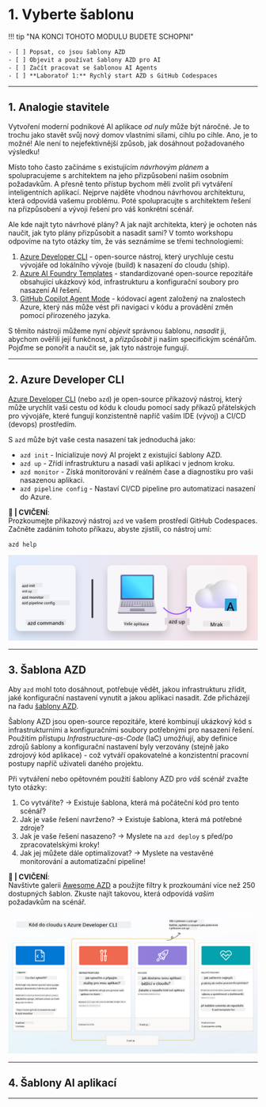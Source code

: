 <!--
CO_OP_TRANSLATOR_METADATA:
{
  "original_hash": "06d6207eff634aefcaa41739490a5324",
  "translation_date": "2025-09-25T01:59:03+00:00",
  "source_file": "workshop/docs/instructions/1-Select-AI-Template.md",
  "language_code": "cs"
}
-->
# 1. Vyberte šablonu

!!! tip "NA KONCI TOHOTO MODULU BUDETE SCHOPNI"

    - [ ] Popsat, co jsou šablony AZD
    - [ ] Objevit a používat šablony AZD pro AI
    - [ ] Začít pracovat se šablonou AI Agents
    - [ ] **Laboratoř 1:** Rychlý start AZD s GitHub Codespaces

---

## 1. Analogie stavitele

Vytvoření moderní podnikové AI aplikace _od nuly_ může být náročné. Je to trochu jako stavět svůj nový domov vlastními silami, cihlu po cihle. Ano, je to možné! Ale není to nejefektivnější způsob, jak dosáhnout požadovaného výsledku!

Místo toho často začínáme s existujícím _návrhovým plánem_ a spolupracujeme s architektem na jeho přizpůsobení našim osobním požadavkům. A přesně tento přístup bychom měli zvolit při vytváření inteligentních aplikací. Nejprve najděte vhodnou návrhovou architekturu, která odpovídá vašemu problému. Poté spolupracujte s architektem řešení na přizpůsobení a vývoji řešení pro váš konkrétní scénář.

Ale kde najít tyto návrhové plány? A jak najít architekta, který je ochoten nás naučit, jak tyto plány přizpůsobit a nasadit sami? V tomto workshopu odpovíme na tyto otázky tím, že vás seznámíme se třemi technologiemi:

1. [Azure Developer CLI](https://aka.ms/azd) - open-source nástroj, který urychluje cestu vývojáře od lokálního vývoje (build) k nasazení do cloudu (ship).
1. [Azure AI Foundry Templates](https://ai.azure.com/templates) - standardizované open-source repozitáře obsahující ukázkový kód, infrastrukturu a konfigurační soubory pro nasazení AI řešení.
1. [GitHub Copilot Agent Mode](https://code.visualstudio.com/docs/copilot/chat/chat-agent-mode) - kódovací agent založený na znalostech Azure, který nás může vést při navigaci v kódu a provádění změn pomocí přirozeného jazyka.

S těmito nástroji můžeme nyní _objevit_ správnou šablonu, _nasadit_ ji, abychom ověřili její funkčnost, a _přizpůsobit_ ji našim specifickým scénářům. Pojďme se ponořit a naučit se, jak tyto nástroje fungují.

---

## 2. Azure Developer CLI

[Azure Developer CLI](https://learn.microsoft.com/en-us/azure/developer/azure-developer-cli/) (nebo `azd`) je open-source příkazový nástroj, který může urychlit vaši cestu od kódu k cloudu pomocí sady příkazů přátelských pro vývojáře, které fungují konzistentně napříč vaším IDE (vývoj) a CI/CD (devops) prostředím.

S `azd` může být vaše cesta nasazení tak jednoduchá jako:

- `azd init` - Inicializuje nový AI projekt z existující šablony AZD.
- `azd up` - Zřídí infrastrukturu a nasadí vaši aplikaci v jednom kroku.
- `azd monitor` - Získá monitorování v reálném čase a diagnostiku pro vaši nasazenou aplikaci.
- `azd pipeline config` - Nastaví CI/CD pipeline pro automatizaci nasazení do Azure.

**🎯 | CVIČENÍ**: <br/> Prozkoumejte příkazový nástroj `azd` ve vašem prostředí GitHub Codespaces. Začněte zadáním tohoto příkazu, abyste zjistili, co nástroj umí:

```bash title="" linenums="0"
azd help
```

![Flow](../../../../../translated_images/azd-flow.19ea67c2f81eaa661db02745e9bba115874d18ce52480f2854ae6e2011d4b526.cs.png)

---

## 3. Šablona AZD

Aby `azd` mohl toto dosáhnout, potřebuje vědět, jakou infrastrukturu zřídit, jaké konfigurační nastavení vynutit a jakou aplikaci nasadit. Zde přicházejí na řadu [šablony AZD](https://learn.microsoft.com/en-us/azure/developer/azure-developer-cli/azd-templates?tabs=csharp).

Šablony AZD jsou open-source repozitáře, které kombinují ukázkový kód s infrastrukturními a konfiguračními soubory potřebnými pro nasazení řešení. 
Použitím přístupu _Infrastructure-as-Code_ (IaC) umožňují, aby definice zdrojů šablony a konfigurační nastavení byly verzovány (stejně jako zdrojový kód aplikace) - což vytváří opakovatelné a konzistentní pracovní postupy napříč uživateli daného projektu.

Při vytváření nebo opětovném použití šablony AZD pro _váš_ scénář zvažte tyto otázky:

1. Co vytváříte? → Existuje šablona, která má počáteční kód pro tento scénář?
1. Jak je vaše řešení navrženo? → Existuje šablona, která má potřebné zdroje?
1. Jak je vaše řešení nasazeno? → Myslete na `azd deploy` s před/po zpracovatelskými kroky!
1. Jak jej můžete dále optimalizovat? → Myslete na vestavěné monitorování a automatizační pipeline!

**🎯 | CVIČENÍ**: <br/> 
Navštivte galerii [Awesome AZD](https://azure.github.io/awesome-azd/) a použijte filtry k prozkoumání více než 250 dostupných šablon. Zkuste najít takovou, která odpovídá _vašim_ požadavkům na scénář.

![Code](../../../../../translated_images/azd-code-to-cloud.2d9503d69d3400da091317081968b6cad59c951339fea82ebe0b5ec646a3362d.cs.png)

---

## 4. Šablony AI aplikací

---

